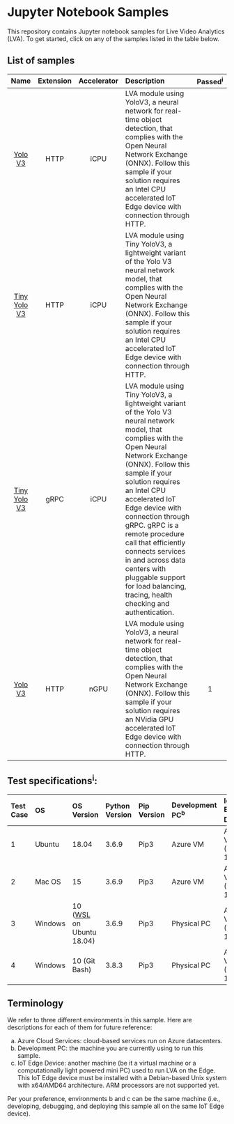 # Jupyter Notebook Samples
This repository contains Jupyter notebook samples for Live Video Analytics (LVA). To get started, click on any of the samples listed in the table below.  

## List of samples
| Name       | Extension | Accelerator| Description | Passed<sup>i</sup> |
|:---:        |:---:       |:---:        |:---       |:---:       |
| [Yolo V3](yolov3-icpu-onnx/readme.md)             | HTTP      | iCPU | LVA module using YoloV3, a neural network for real-time object detection, that complies with the Open Neural Network Exchange (ONNX). Follow this sample if your solution requires an Intel CPU accelerated IoT Edge device with connection through HTTP. | |
| [Tiny Yolo V3](tinyyolov3-icpu-onnx/readme.md)    | HTTP      | iCPU | LVA module using Tiny YoloV3, a lightweight variant of the Yolo V3 neural network model, that complies with the Open Neural Network Exchange (ONNX). Follow this sample if your solution requires an Intel CPU accelerated IoT Edge device with connection through HTTP. | |
| [Tiny Yolo V3](http://aka.ms/)                    | gRPC      | iCPU | LVA module using Tiny YoloV3, a lightweight variant of the Yolo V3 neural network model, that complies with the Open Neural Network Exchange (ONNX). Follow this sample if your solution requires an Intel CPU accelerated IoT Edge device with connection through gRPC. gRPC is a remote procedure call that efficiently connects services in and across data centers with pluggable support for load balancing, tracing, health checking and authentication. | |
| [Yolo V3](yolov3-ngpu-onnx/readme.md)             | HTTP      | nGPU |  LVA module using YoloV3, a neural network for real-time object detection, that complies with the Open Neural Network Exchange (ONNX). Follow this sample if your solution requires an NVidia GPU accelerated IoT Edge device with connection through HTTP. | 1 |

## Test specifications<sup>i</sup>:

| Test Case   | OS          | OS Version                                                                      | Python Version    | Pip Version | Development PC<sup>b</sup> | IoT Edge Device<sup>c</sup>  |
| :---        |:---         | :---                                                                            |:--                | :---        | :---           | :---                    | 
| 1           | Ubuntu      | 18.04                                                                           | 3.6.9             | Pip3        | Azure VM       | Azure VM (Ubuntu 18.04) |
| 2           | Mac OS      | 15                                                                              | 3.6.9             | Pip3        | Azure VM       | Azure VM (Ubuntu 18.04) |
| 3           | Windows     | 10 ([WSL](https://docs.microsoft.com/en-us/windows/wsl/about) on Ubuntu 18.04)  | 3.6.9             | Pip3        | Physical PC    | Azure VM (Ubuntu 18.04) |
| 4           | Windows     | 10 (Git Bash)                                                                   | 3.8.3             | Pip3        | Physical PC    | Azure VM (Ubuntu 18.04) |

## Terminology
We refer to three different environments in this sample. Here are descriptions for each of them for future reference:

<ol type="a">
  <li>Azure Cloud Services: cloud-based services run on Azure datacenters.  </li>
  <li>Development PC: the machine you are currently using to run this sample.</li>
  <li>IoT Edge Device: another machine (be it a virtual machine or a computationally light powered mini PC) used to run LVA on the Edge. This IoT Edge device must be installed with a Debian-based Unix system with x64/AMD64 architecture. ARM processors are not supported yet.  </li>
</ol>

Per your preference, environments b and c can be the same machine (i.e., developing, debugging, and deploying this sample all on the same IoT Edge device).
